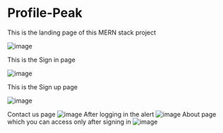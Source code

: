 # Profile-Peak
This is the landing page of this MERN stack project

![image](https://github.com/sarthakc20/Profile-Peak/assets/105372144/a0c77f87-4ac8-4c79-a49e-583fb67fb7e7)

This is the Sign in page 

![image](https://github.com/sarthakc20/Profile-Peak/assets/105372144/4370419b-0be5-4a76-96b6-9bc2144a2761)

This is the Sign up page

![image](https://github.com/sarthakc20/Profile-Peak/assets/105372144/33149707-cc3a-48cc-b4bb-e2a61f5ba889)

Contact us page
![image](https://github.com/sarthakc20/Profile-Peak/assets/105372144/ce5d71a4-97c9-4765-bbb5-82813493e8a5)
After logging in the alert 
![image](https://github.com/sarthakc20/Profile-Peak/assets/105372144/eedec347-44b3-4a2e-a770-8243e53c894a)
About page which you can access only after signing in
![image](https://github.com/sarthakc20/Profile-Peak/assets/105372144/e9b788cf-b4af-4d30-b48b-0bc408048cc7)




